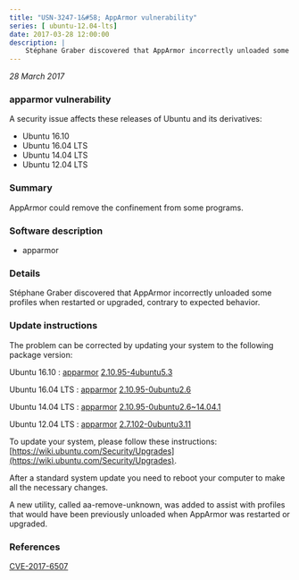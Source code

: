 ```yaml
---
title: "USN-3247-1&#58; AppArmor vulnerability"
series: [ ubuntu-12.04-lts]
date: 2017-03-28 12:00:00
description: |
    Stéphane Graber discovered that AppArmor incorrectly unloaded some profiles when restarted or upgraded, contrary to expected behavior. 
--- 
```

 
 

*28 March 2017*

### apparmor vulnerability

A security issue affects these releases of Ubuntu and its derivatives:

* Ubuntu 16.10
* Ubuntu 16.04 LTS
* Ubuntu 14.04 LTS
* Ubuntu 12.04 LTS

### Summary

AppArmor could remove the confinement from some programs. 

### Software description

* apparmor 

### Details

Stéphane Graber discovered that AppArmor incorrectly unloaded some profiles when restarted or upgraded, contrary to expected behavior. 

### Update instructions

The problem can be corrected by updating your system to the following package version:

Ubuntu 16.10
 : [apparmor](https://launchpad.net/ubuntu/+source/apparmor) <span> [2.10.95-4ubuntu5.3](https://launchpad.net/ubuntu/+source/apparmor/2.10.95-4ubuntu5.3) </span> 

Ubuntu 16.04 LTS
 : [apparmor](https://launchpad.net/ubuntu/+source/apparmor) <span> [2.10.95-0ubuntu2.6](https://launchpad.net/ubuntu/+source/apparmor/2.10.95-0ubuntu2.6) </span> 

Ubuntu 14.04 LTS
 : [apparmor](https://launchpad.net/ubuntu/+source/apparmor) <span> [2.10.95-0ubuntu2.6~14.04.1](https://launchpad.net/ubuntu/+source/apparmor/2.10.95-0ubuntu2.6~14.04.1) </span> 

Ubuntu 12.04 LTS
 : [apparmor](https://launchpad.net/ubuntu/+source/apparmor) <span> [2.7.102-0ubuntu3.11](https://launchpad.net/ubuntu/+source/apparmor/2.7.102-0ubuntu3.11) </span> 

To update your system, please follow these instructions: [https://wiki.ubuntu.com/Security/Upgrades](https://wiki.ubuntu.com/Security/Upgrades).

After a standard system update you need to reboot your computer to make all the necessary changes.

A new utility, called aa-remove-unknown, was added to assist with profiles that would have been previously unloaded when AppArmor was restarted or upgraded. 

### References

 
 [CVE-2017-6507](http://people.ubuntu.com/~ubuntu-security/cve/CVE-2017-6507)
 

